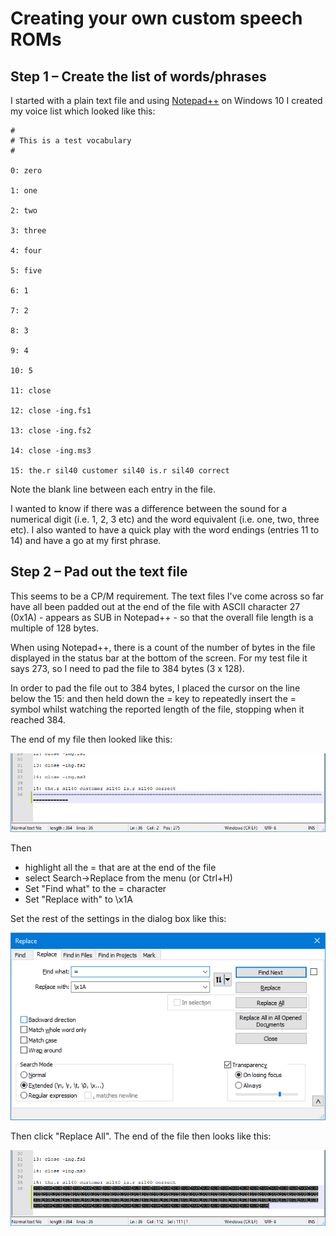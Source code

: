 # Creating your own custom speech ROMs 

## Step 1 – Create the list of words/phrases

I started with a plain text file and using [Notepad++](https://notepad-plus-plus.org/) on Windows 10 I created my voice list which looked like this:
```
#
# This is a test vocabulary
#

0: zero

1: one

2: two

3: three

4: four

5: five

6: 1

7: 2

8: 3

9: 4

10: 5

11: close

12: close -ing.fs1

13: close -ing.fs2

14: close -ing.ms3

15: the.r sil40 customer sil40 is.r sil40 correct
```
Note the blank line between each entry in the file.

I wanted to know if there was a difference between the sound for a numerical digit (i.e. 1, 2, 3 etc) and the word equivalent (i.e. one, two, three etc). I also wanted to have a quick play with the word endings (entries 11 to 14) and have a go at my first phrase.

## Step 2 – Pad out the text file

This seems to be a CP/M requirement. The text files I've come across so far have all been padded out at the end of the file with ASCII character 27 (0x1A) - appears as SUB in Notepad++ - so that the overall file length is a multiple of 128 bytes.

When using Notepad++, there is a count of the number of bytes in the file displayed in the status bar at the bottom of the screen. For my test file it says 273, so I need to pad the file to 384 bytes (3 x 128).

In order to pad the file out to 384 bytes, I placed the cursor on the line below the 15: and then held down the = key to repeatedly insert the = symbol whilst watching the reported length of the file, stopping when it reached 384.

The end of my file then looked like this:

![Notepad_pp](/images/Npp.png)

Then
* highlight all the = that are at the end of the file
* select Search->Replace from the menu (or Ctrl+H)
* Set "Find what" to the = character
* Set "Replace with" to \x1A

Set the rest of the settings in the dialog box like this:

![Notepad_pp Replace](/images/Npp_Replace.png)

Then click "Replace All". The end of the file then looks like this:

![Notepad_pp Replaced](/images/Npp_Replaced.png)
